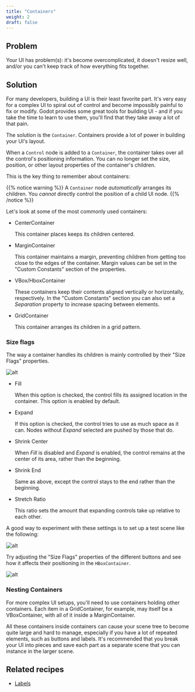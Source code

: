 ```yaml
---
title: "Containers"
weight: 2
draft: false
---
```


## Problem

Your UI has problem(s): it's become overcomplicated, it doesn't resize well, and/or you can't keep track of how everything fits together.

## Solution

For many developers, building a UI is their least favorite part. It's very easy for a complex UI to spiral out of control and become impossibly painful to fix or modify. Godot provides some great tools for building UI - and if you take the time to learn to use them, you'll find that they take away a lot of that pain.

The solution is the `Container`. Containers provide a lot of power in building your UI's layout.

When a `Control` node is added to a `Container`, the container takes over all the control's positioning information. You can no longer set the size, position, or other layout properties of the container's children.

This is the key thing to remember about containers:

{{% notice warning %}}
A `Container` node *automatically* arranges its children. You *cannot* directly control the position of a child UI node.
{{% /notice %}}

Let's look at some of the most commonly used containers:

* CenterContainer

    This container places keeps its children centered.

* MarginContainer

    This container maintains a margin, preventing children from getting too close to the edges of the container. Margin values can be set in the "Custom Constants" section of the properties.

* VBox/HboxContainer

    These containers keep their contents aligned vertically or horizontally, respectively. In the "Custom Constants" section you can also set a *Separation* property to increase spacing between elements.

* GridContainer

    This container arranges its children in a grid pattern.

### Size flags

The way a container handles its children is mainly controlled by their "Size Flags" properties.

![alt](/godot_recipes/img/ui_size_flags.png)

* Fill

    When this option is checked, the control fills its assigned location in the container. This option is enabled by default.

* Expand

    If this option is checked, the control tries to use as much space as it can. Nodes without *Expand* selected are pushed by those that do.

* Shrink Center

    When *Fill* is disabled and *Expand* is enabled, the control remains at the center of its area, rather than the beginning.

* Shrink End

    Same as above, except the control stays to the end rather than the beginning.

* Stretch Ratio

    This ratio sets the amount that expanding controls take up relative to each other.

A good way to experiment with these settings is to set up a test scene like the following:

![alt](/godot_recipes/img/ui_flags_example01.png)

Try adjusting the "Size Flags" properties of the different buttons and see how it affects their positioning in the `HBoxContainer`.

![alt](/godot_recipes/img/ui_flags_example02.gif)

### Nesting Containers

For more complex UI setups, you'll need to use containers holding other containers. Each item in a GridContainer, for example, may itself be a VBoxContainer, with all of it inside a MarginContainer.

All these containers inside containers can cause your scene tree to become quite large and hard to manage, especially if you have a lot of repeated elements, such as buttons and labels. It's recommended that you break your UI into pieces and save each part as a separate scene that you can instance in the larger scene.

<!-- {{% notice note %}}
Download the project file here: [screen_shake.zip](/godot_recipes/files/screen_shake.zip)
{{% /notice %}} -->

## Related recipes

- [Labels](/godot_recipes/ui/labels)


<!-- #### Like video? -->

<!-- {{< youtube C-Sn55e5wnk >}} -->
